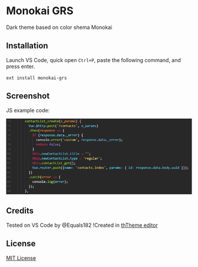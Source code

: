 # Monokai GRS
Dark theme based on color shema Monokai

## Installation
Launch VS Code, quick open `Ctrl+P`, paste the following command, and press enter.

```
ext install monokai-grs
```

## Screenshot
JS example code:

![Example JS](example-js.png)

## Credits
Tested on VS Code by @Equals182
!Created in [thTheme editor](http://tmtheme-editor.herokuapp.com)

## License
[MIT License](LICENSE)